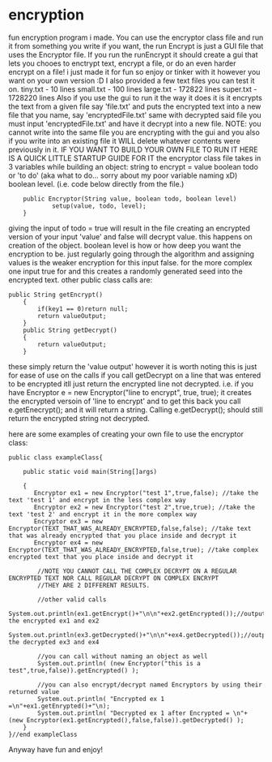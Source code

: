 # encryption
fun encryption program i made. You can use the encryptor class file and run it from something you write if you want,
the run Encrypt is just a GUI file that uses the Encryptor file. If you run the runEncrypt it should create a gui
that lets you chooes to enctrypt text, encrypt a file, or do an even harder encrypt on a file! i just made it for
fun so enjoy or tinker with it however you want on your own version :D
I also provided a few text files you can test it on. 
tiny.txt - 10 lines
small.txt - 100 lines
large.txt - 172822 lines
super.txt - 1728220 lines
Also if you use the gui to run it
the way it does it is it encrypts the text
from a given file say 'file.txt'
and puts the encrypted text into a new
file that you name, say 'encryptedFile.txt'
same with decrypted said file you must input
'encryptedFile.txt' and have it decrypt into a new file.
NOTE: you cannot write into the same file you are encrypting with the gui
and you also if you write into an existing file it WILL delete whatever
contents were previously in it.
IF YOU WANT TO BUILD YOUR OWN FILE TO RUN IT HERE IS A QUICK LITTLE STARTUP GUIDE FOR IT
the encryptor class file takes in 3 variables while building an object:
string to encrypt = value
boolean todo or 'to do' (aka what to do... sorry about my poor variable naming xD) 
boolean level.
(i.e. code below directly from the file.)
	
		public Encryptor(String value, boolean todo, boolean level)  
				setup(value, todo, level);                                      
		}                                                                    
giving the input of todo = true will result in the file creating an encrypted version of 
your input 'value' and false will decrypt value. this happens on creation of the object.
boolean level is how or how deep you want the encryption to be. just regularly going through the
algorithm and assigning values is the weaker encryption for this input false.
for the more complex one input true for and this creates a randomly generated seed into the encrypted
text. 
other public class calls are: 

	public String getEncrypt()
		{
			if(key1 == 0)return null;
			return valueOutput;
		}
		public String getDecrypt()
		{
			return valueOutput;
		}
  
 these simply return the 'value output' however it is worth noting this is just for ease of use on the calls
 if you call getDecrypt on a line that was entered to be encrypted itll just return the encrypted line not decrypted.
 i.e. if you have Encryptor e = new Encryptor("line to encrypt", true, true);
 it creates the encrypted versoin of 'line to encrypt' and to get this back you call
 e.getEnecrypt(); and it will return a string. Calling e.getDecrypt(); should still return the encrypted string not decrypted.

here are some examples of creating your own file to use the encryptor class:


	public class exampleClass{

		public static void main(String[]args)	

		{  
		   Encryptor ex1 = new Encryptor("test 1",true,false); //take the text 'test 1' and encrypt in the less complex way
		   Encryptor ex2 = new Encryptor("test 2",true,true); //take the text 'test 2' and encrypt it in the more complex way
		   Encryptor ex3 = new Encryptor(TEXT_THAT_WAS_ALREADY_ENCRYPTED,false,false); //take text that was already encrypted that you place inside and decrypt it
		   Encryptor ex4 = new Encryptor(TEXT_THAT_WAS_ALREADY_ENCRYPTED,false,true); //take complex encrypted text that you place inside and decrypt it
	
		    //NOTE YOU CANNOT CALL THE COMPLEX DECRYPT ON A REGULAR ENCRYPTED TEXT NOR CALL REGULAR DECRYPT ON COMPLEX ENCRYPT
		    //THEY ARE 2 DIFFERENT RESULTS.

		    //other valid calls
		    System.out.println(ex1.getEncrypt()+"\n\n"+ex2.getEncrypted());//output the encrypted ex1 and ex2
		    System.out.println(ex3.getDecrypted()+"\n\n"+ex4.getDecrypted());//output the decrypted ex3 and ex4

		    //you can call without naming an object as well
		    System.out.println( (new Encryptor("this is a test",true,false)).getEncrypted() );

		    //you can also encrypt/decrypt named Encryptors by using their returned value
		    System.out.println( "Encrypted ex 1 =\n"+ex1.getEnrypted()+"\n);
		    System.out.println( "Decrypted ex 1 after Encrypted = \n"+ (new Encryptor(ex1.getEncrypted(),false,false)).getDecrypted() );
	    }
	}//end exampleClass

Anyway have fun and enjoy!
